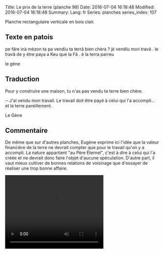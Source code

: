Title: Le prix de la terre (planche 98)
Date: 2016-07-04 16:18:48
Modified: 2016-07-04 16:18:48
Summary: 
Lang: fr
Series: planches
series_index: 107


<figure class="image-block" style="float: right;">
  <img alt="" src="{static}/images/planche_98.png">
  <figcaption style="max-width: 197px"></figcaption>
</figure>

Planche rectangulaire verticale en bois clair.

## Texte en patois
pe  fâre inà  mèzon  ta  pa  vendïu  ta  terrâ  bien  chèra ?  jé  vendïu  mon  travâ .  le  travâ  de  y  ètre  paya  a  Keu  que  la  Fâ . é  la  terra  parreu

le gène

## Traduction
Pour y construire une maison, tu n'as pas vendu ta terre bien chère.

─   J'ai vendu mon travail. Le travail doit être payé à celui qui l'a accompli… et la terre pareillement.

Le Gène

## Commentaire
De même que sur d'autres planches, Eugène exprime ici l'idée que la valeur financière de la terre ne devrait compter que pour le travail qu'on y a accompli. La nature appartient "au Père Éternel", c'est à dire à celui qui l'a créée et ne devrait donc faire l'objet d'aucune spéculation.
D'autre part, il vaut mieux cultiver de bonnes relations de voisinage que d'essayer de réaliser une trop bonne affaire.




<video width="320" height="240" controls>
  <source src="https://d1njpgd0ygatdn.cloudfront.net/video_98.mp4" type="video/mp4">
</video>
